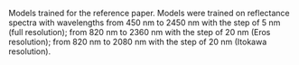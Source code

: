 Models trained for the reference paper. Models were trained on reflectance spectra with wavelengths from 450 nm to 2450 nm with the step of 5 nm (full resolution); from 820 nm to 2360 nm with the step of 20 nm (Eros resolution); from 820 nm to 2080 nm with the step of 20 nm (Itokawa resolution).
